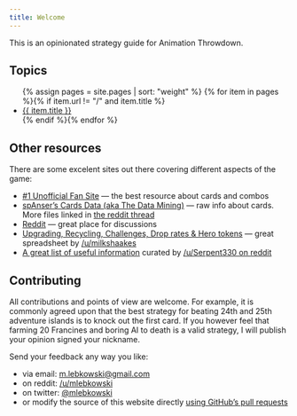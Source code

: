 ```yaml
---
title: Welcome
---
```


This is an opinionated strategy guide for Animation Throwdown. 

## Topics

<ul>
{% assign pages = site.pages | sort: "weight" %}
{% for item in pages %}{% if item.url != "/" and item.title %}
 <li><a href="{{ item.url }}">{{ item.title }}</a></li>
{% endif %}{% endfor %}
</ul>

## Other resources

There are some excelent sites out there covering different aspects of the game:

 * [#1 Unofficial Fan Site](https://animationthrowdown.net/) — the best resource about cards and combos
 * [spAnser’s Cards Data (aka The Data Mining)](https://spanser.net/AnimationThrowdown/cards.xml) — raw info about cards. More files linked in [the reddit thread](https://www.reddit.com/r/AnimationThrowdown/comments/52zx3p/data_mining/)
 * [Reddit](https://www.reddit.com/r/AnimationThrowdown/) — great place for discussions
 * [Upgrading, Recycling, Challenges, Drop rates & Hero tokens](https://docs.google.com/spreadsheets/d/1HSguYSuQeQQjMoJiodyjKbHSzwujvkv3P3DzKxTFTyI/pubhtml#) — great spreadsheet by [/u/milkshaakes](https://www.reddit.com/user/milkshaakes)
 * [A great list of useful information](https://www.reddit.com/r/AnimationThrowdown/comments/5o16g6/useful_information/?utm_content=comments&utm_medium=new&utm_source=reddit&utm_name=AnimationThrowdown) curated by [/u/Serpent330 on reddit](https://www.reddit.com/user/Serpent330)

## Contributing 

All contributions and points of view are welcome. For example, it is commonly agreed upon that the best strategy for beating 24th and 25th adventure islands is to knock out the first card. If you however feel that farming 20 Francines and boring AI to death is a valid strategy, I will publish your opinion signed your nickname.

Send your feedback any way you like:

 * via email: <a href="mailto:m.lebkowski@gmail.com">m.lebkowski@gmail.com</a>
 * on reddit: <a href="https://www.reddit.com/u/mlebkowski">/u/mlebkowski</a>
 * on twitter: <a href="https://twitter.com/mlebkowski">@mlebkowski</a>
 * or modify the source of this website directly <a href="https://github.com/cartoon-battle/cartoon-battle.github.io">using GitHub’s pull requests</a>
